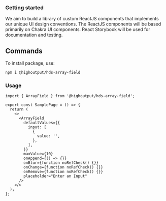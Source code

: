 ### Getting started

We aim to build a library of custom ReactJS components that implements our unique UI design conventions. The ReactJS components will be based primarily on Chakra UI components. React Storybook will be used for documentation and testing.

## Commands

To install package, use:

```bash
npm i @highoutput/hds-array-field
```

### Usage

```tsx
import { ArrayField } from '@highoutput/hds-array-field';

export const SamplePage = () => {
  return (
    <>
      <ArrayField
        defaultValues={{
          input: [
            {
              value: '',
            },
          ],
        }}
        maxValue={10}
        onAppend={() => {}}
        onBlur={function noRefCheck() {}}
        onChange={function noRefCheck() {}}
        onRemove={function noRefCheck() {}}
        placeholder="Enter an Input"
      />
    </>
  );
};
```
